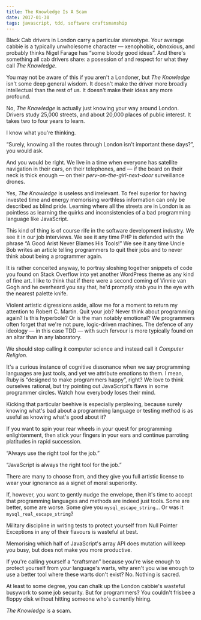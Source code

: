 ```yaml
---
title: The Knowledge Is A Scam
date: 2017-01-30
tags: javascript, tdd, software craftsmanship
---
```


<span class="run-in"><span class="drop">B</span>lack Cab drivers in London</span>
carry a particular stereotype. Your average cabbie is a typically unwholesome
character — xenophobic, obnoxious, and probably thinks Nigel Farage has “some
bloody good ideas”. And there's something all cab drivers share: a posession of
and respect for what they call _The Knowledge_.

You may not be aware of this if you aren't a Londoner, but _The Knowledge_ isn't
some deep general wisdom. It doesn't make the driver more broadly intellectual
than the rest of us. It doesn't make their ideas any more profound.

No, _The Knowledge_ is actually just knowing your way around London. Drivers
study 25,000 streets, and about 20,000 places of public interest. It takes two
to four years to learn.

I know what you're thinking.

“Surely, knowing all the routes through London isn't important these days?”, you
would ask.

And you would be right. We live in a time when everyone has satellite navigation
in their cars, on their telephones, and — if the beard on their neck is thick
enough — on their _perv-on-the-girl-next-door_ surveillance drones.

Yes, _The Knowledge_ is useless and irrelevant. To feel superior for having
invested time and energy memorising worthless information can only be described
as blind pride. Learning where all the streets are in London is as pointless as
learning the quirks and inconsistencies of a bad programming language like
JavaScript.

This kind of thing is of course rife in the software development industry. We
see it in our job interviews. We see it any time PHP is defended with the phrase
“A Good Arist Never Blames His Tools!” We see it any time Uncle Bob writes an
article telling programmers to quit their jobs and to never think about being
a programmer again.

It is rather conceited anyway, to portray sloshing together snippets of code you
found on Stack Overflow into yet another WordPress theme as any kind of fine
art. I like to think that if there were a second coming of Vinnie van Gogh and
he overheard you say that, he'd promptly stab you in the eye with the nearest
palette knife.

Violent artistic digressions aside, allow me for a moment to return my attention
to Robert C. Martin. Quit your job? Never think about programming again? Is this
hyperbole? Or is the man notably emotional? We programmers often forget that
we're not pure, logic-driven machines. The defence of any ideology — in this
case TDD — with such fervour is more typically found on an altar than in any
laboratory.

We should stop calling it computer science and instead call it _Computer
Religion_.

It's a curious instance of cognitive dissonance when we say programming
languages are just tools, and yet we attribute emotions to them. I mean, Ruby is
“designed to make programmers happy”, right? We love to think ourselves
rational, but try pointing out JavaScript's flaws in some programmer circles.
Watch how everybody loses their mind.

Kicking that particular beehive is especially perplexing, because surely knowing
what's bad about a programming language or testing method is as useful as
knowing what's good about it?

If you want to spin your rear wheels in your quest for programming
enlightenment, then stick your fingers in your ears and continue parroting
platitudes in rapid succession.

“Always use the right tool for the job.”

“JavaScript is always the right tool for the job.”

There are many to choose from, and they give you full artistic license to wear
your ignorance as a signet of moral superiority.

If, however, you want to gently nudge the envelope, then it's time to accept
that programming languages and methods are indeed just tools. Some are better,
some are worse. Some give you `mysql_escape_string`… Or was it
`mysql_real_escape_string`?

Military discipline in writing tests to protect yourself from Null Pointer
Exceptions in any of their flavours is wasteful at best.

Memorising which half of JavaScript's array API does mutation will keep you
busy, but does not make you more productive.

If you're calling yourself a “craftsman” because you're wise enough to protect
yourself from your language's warts, why aren't you wise enough to use a better
tool where these warts don't exist? No. Nothing is sacred.

At least to some degree, you can chalk up the London cabbie's wasteful busywork to some job security. But for programmers? You couldn't frisbee a floppy disk without hitting someone who's currently hiring.

_The Knowledge_ is a scam.


